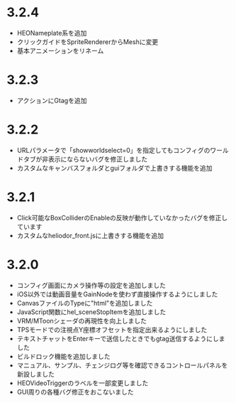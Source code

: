 # 3.2.4
- HEONameplate系を追加
- クリックガイドをSpriteRendererからMeshに変更
- 基本アニメーションをリネーム

# 3.2.3
- アクションにGtagを追加

# 3.2.2
- URLパラメータで「showworldselect=0」を指定してもコンフィグのワールドタブが非表示にならないバグを修正しました
- カスタムなキャンバスフォルダとguiフォルダで上書きする機能を追加

# 3.2.1
- Click可能なBoxColliderのEnableの反映が動作していなかったバグを修正しています
- カスタムなheliodor_front.jsに上書きする機能を追加

# 3.2.0
- コンフィグ画面にカメラ操作等の設定を追加しました
- iOS以外では動画音量をGainNodeを使わず直接操作するようにしました
- CanvasファイルのTypeに"html"を追加しました
- JavaScript関数にhel_sceneStopItemを追加しました
- VRM/MToonシェーダの再現性を向上しました
- TPSモードでの注視点Y座標オフセットを指定出来るようにしました
- テキストチャットをEnterキーで送信したときでもgtag送信するようにしました
- ビルドロック機能を追加しました
- マニュアル、サンプル、チェンジログ等を確認できるコントロールパネルを新設しました
- HEOVideoTriggerのラベルを一部変更しました
- GUI周りの各種バグ修正をおこないました